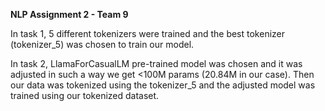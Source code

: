 **NLP Assignment 2 - Team 9**

In task 1, 5 different tokenizers were trained and the best tokenizer (tokenizer_5) was chosen to train our model.

In task 2, LlamaForCasualLM pre-trained model was chosen and it was adjusted in such a way we get <100M params (20.84M in our case).
Then our data was tokenized using the tokenizer_5 and the adjusted model was trained using our tokenized dataset.
